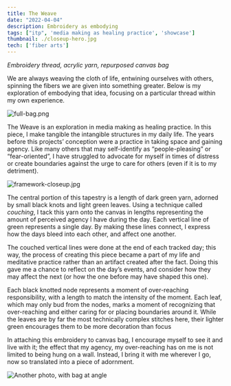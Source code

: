 ```yaml
---
title: The Weave
date: "2022-04-04"
description: Embroidery as embodying
tags: ["itp", 'media making as healing practice', 'showcase']
thumbnail: ./closeup-hero.jpg
tech: ['fiber arts']
---
```

*Embroidery thread, acrylic yarn, repurposed canvas bag*

We are always weaving the cloth of life, entwining ourselves with others, spinning the fibers we are given into something greater. Below is my exploration of embodying that idea, focusing on a particular thread within my own experience.

![full-bag.png](./full-bag.png)

The Weave is an exploration in media making as healing practice. In this piece, I make tangible the intangible structures in my daily life. The years before this projects’ conception were a practice in taking space and gaining agency. Like many others that may self-identify as “people-pleasing” or “fear-oriented”, I have struggled to advocate for myself in times of distress or create boundaries against the urge to care for others (even if it is to my detriment).

![framework-closeup.jpg](./framework-closeup.jpg)

The central portion of this tapestry is a length of dark green yarn, adorned by small black knots and light green leaves. Using a technique called *couching*, I tack this yarn onto the canvas in lengths representing the amount of perceived agency I have during the day. Each vertical line of green represents a single day. By making these lines connect, I express how the days bleed into each other, and affect one another.

The couched vertical lines were done at the end of each tracked day; this way, the process of creating this piece became a part of my life and meditative practice rather than an artifact created after the fact. Doing this gave me a chance to reflect on the day’s events, and consider how they may affect the next (or how the one before may have shaped this one).

Each black knotted node represents a moment of over-reaching responsibility, with a length to match the intensity of the moment. Each leaf, which may only bud from the nodes, marks a moment of recognizing that over-reaching and either caring for or placing boundaries around it. While the leaves are by far the most technically complex stitches here, their lighter green encourages them to be more decoration than focus

In attaching this embroidery to canvas bag, I encourage myself to see it and live with it; the effect that my agency, my over-reaching has on me is not limited to being hung on a wall. Instead, I bring it with me wherever I go, now so translated into a piece of adornment.

![Another photo, with bag at angle](./bag-at-angle.jpg)
